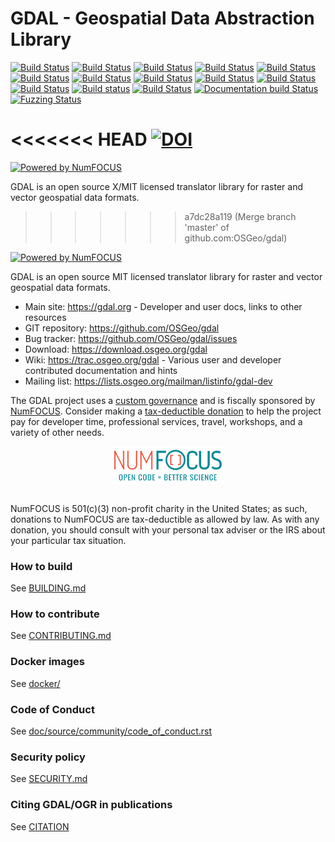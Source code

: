 GDAL - Geospatial Data Abstraction Library
====

[![Build Status](https://github.com/OSGeo/gdal/workflows/Ubuntu%2020.04%20build/badge.svg)](https://github.com/osgeo/gdal/actions?query=workflow%3A%22Ubuntu+20.04+build%22+branch%3Amaster)
[![Build Status](https://github.com/OSGeo/gdal/workflows/Ubuntu%2018.04%20build/badge.svg)](https://github.com/osgeo/gdal/actions?query=workflow%3A%22Ubuntu+18.04+build%22+branch%3Amaster)
[![Build Status](https://github.com/OSGeo/gdal/workflows/Ubuntu%2018.04%2032bit%20build/badge.svg)](https://github.com/osgeo/gdal/actions?query=workflow%3A%22Ubuntu+18.04+32bit+build%22+branch%3Amaster)
[![Build Status](https://github.com/OSGeo/gdal/workflows/MacOS%20build/badge.svg)](https://github.com/osgeo/gdal/actions?query=workflow%3A%22MacOS+build%22+branch%3Amaster)
[![Build Status](https://github.com/OSGeo/gdal/workflows/Windows%20builds/badge.svg)](https://github.com/osgeo/gdal/actions?query=workflow%3A%22Windows+builds%22+branch%3Amaster)
[![Build Status](https://github.com/OSGeo/gdal/workflows/Android%20build/badge.svg)](https://github.com/osgeo/gdal/actions?query=workflow%3A%22Android+build%22+branch%3Amaster)
[![Build Status](https://github.com/OSGeo/gdal/workflows/ASAN%20build/badge.svg)](https://github.com/osgeo/gdal/actions?query=workflow%3A%22ASAN+build%22+branch%3Amaster)
[![Build Status](https://github.com/OSGeo/gdal/workflows/mingw_w64%20build/badge.svg)](https://github.com/osgeo/gdal/actions?query=workflow%3A%22mingw_w64+build%22+branch%3Amaster)
[![Build Status](https://github.com/OSGeo/gdal/workflows/CLang%20Static%20Analyzer/badge.svg)](https://github.com/osgeo/gdal/actions?query=workflow%3A%22CLang+Static+Analyzer%22+branch%3Amaster)
[![Build Status](https://github.com/OSGeo/gdal/workflows/Code%20Checks/badge.svg)](https://github.com/osgeo/gdal/actions?query=workflow%3A%22Code+Checks%22+branch%3Amaster)
[![Build Status](https://travis-ci.com/OSGeo/gdal.svg?branch=master)](https://travis-ci.com/OSGeo/gdal)
[![Build status](https://ci.appveyor.com/api/projects/status/jtwx0pcr0y01i17p/branch/master?svg=true)](https://ci.appveyor.com/project/OSGeo/gdal)
[![Build Status](https://scan.coverity.com/projects/749/badge.svg?flat=1)](https://scan.coverity.com/projects/gdal)
[![Documentation build Status](https://github.com/OSGeo/gdal/workflows/Docs/badge.svg)](https://github.com/osgeo/gdal/actions?query=workflow%3A%22Docs%22+branch%3Amaster)
[![Fuzzing Status](https://oss-fuzz-build-logs.storage.googleapis.com/badges/gdal.svg)](https://bugs.chromium.org/p/oss-fuzz/issues/list?sort=-opened&can=1&q=proj:gdal)

<<<<<<< HEAD
[![DOI](https://zenodo.org/badge/DOI/10.5281/zenodo.5884351.svg)](https://doi.org/10.5281/zenodo.5884351)
=======
[![Powered by NumFOCUS](https://img.shields.io/badge/powered%20by-NumFOCUS-orange.svg?style=flat&colorA=E1523D&colorB=007D8A )](http://numfocus.org)


GDAL is an open source X/MIT licensed translator library for raster and vector geospatial data formats.
>>>>>>> a7dc28a119 (Merge branch 'master' of github.com:OSGeo/gdal)

[![Powered by NumFOCUS](https://img.shields.io/badge/powered%20by-NumFOCUS-orange.svg?style=flat&colorA=E1523D&colorB=007D8A )](http://numfocus.org)


GDAL is an open source MIT licensed translator library for raster and vector geospatial data formats.

* Main site: https://gdal.org - Developer and user docs, links to other resources
* GIT repository: https://github.com/OSGeo/gdal
* Bug tracker: https://github.com/OSGeo/gdal/issues
* Download: https://download.osgeo.org/gdal
* Wiki: https://trac.osgeo.org/gdal - Various user and developer contributed documentation and hints
* Mailing list: https://lists.osgeo.org/mailman/listinfo/gdal-dev

[//]: # (numfocus-fiscal-sponsor-attribution)

The GDAL project uses a [custom governance](./GOVERNANCE.md)
and is fiscally sponsored by [NumFOCUS](https://numfocus.org/). Consider making
a [tax-deductible donation](https://numfocus.org/donate-to-gdal) to help the project
pay for developer time, professional services, travel, workshops, and a variety of other needs.

<div align="center">
  <a href="https://numfocus.org/project/gdal">
    <img height="60px"
         src="https://raw.githubusercontent.com/numfocus/templates/master/images/numfocus-logo.png"
         align="center">
  </a>
</div>
<br>

NumFOCUS is 501(c)(3) non-profit charity in the United States; as such, donations to
NumFOCUS are tax-deductible as allowed by law. As with any donation, you should
consult with your personal tax adviser or the IRS about your particular tax situation.

### How to build

See [BUILDING.md](BUILDING.md)

### How to contribute

See [CONTRIBUTING.md](CONTRIBUTING.md)

### Docker images

See [docker/](docker/)

### Code of Conduct

See [doc/source/community/code_of_conduct.rst](doc/source/community/code_of_conduct.rst)

### Security policy

See [SECURITY.md](SECURITY.md)

### Citing GDAL/OGR in publications

See [CITATION](CITATION)

